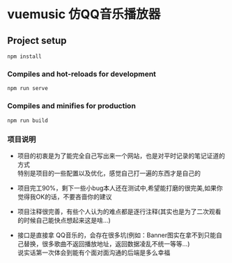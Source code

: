# vuemusic 仿QQ音乐播放器

## Project setup
```
npm install
```

### Compiles and hot-reloads for development
```
npm run serve
```

### Compiles and minifies for production
```
npm run build
```

### 项目说明
+ 项目的初衷是为了能完全自己写出来一个网站，也是对平时记录的笔记证道的方式</br>
  特别是项目的一些配置以及优化，感觉自己打一遍的东西才是自己的
  
+ 项目完工90%，剩下一些小bug本人还在测试中,希望能打磨的很完美,如果你觉得我OK的话，不要吝啬你的建议

+ 项目注释很完善，有些个人认为的难点都是逐行注释(其实也是为了二次观看的时候自己能快点想起来这是啥...)

+ 接口是直接拿 QQ音乐的，会存在很多坑(例如：Banner图实在拿不到只能自己替换，很多歌曲不返回播放地址，返回数据凌乱不统一等等...)</br>
  说实话第一次体会到能有个面对面沟通的后端是多么幸福
